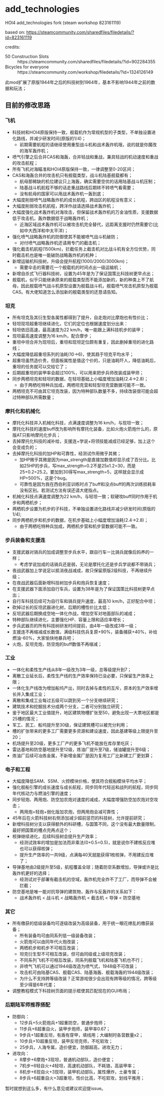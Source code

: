 # add_technologies

HOI4 add_technologies fork (steam workshop 823161119)

based on: https://steamcommunity.com/sharedfiles/filedetails/?id=823161119

credits:
<dl>
    <dt>50 Construction Slots</dt>
    <dd>https://steamcommunity.com/sharedfiles/filedetails/?id=902284355</dd>
    <dt>Bicycles for everyone</dt>
    <dd>https://steamcommunity.com/workshop/filedetails/?id=1324126149</dd>
</dl>

此mod扩展了原版1944年之后的科技树到1964年，基本不影响1944年之前的数据和玩法；

## 目前的修改思路

### 飞机

* 科技树和HOI4原版保持一致，舰载机作为常规机型的子类型，不单独设置进化路线，并减少研发时间(原版的1/4)；
    * 前期需要航程的请继续使用重型战斗机和战术轰炸机哦，说的就是你魔改的海军轰炸机；
* 喷气引擎之后合并CAS和海轰，合并轻战和重战，兼具轻战的机动速度和重战的攻击航程；
* 所有飞机对海瞄准和HOI4原版保持一致，一律调整至0-20区间；
* CAS和海轰合并的攻击机只有舰载类型，战斗机陆基舰载都有；
    * 航母那稀缺的机位建议只上海轰，确实需要空优的话用陆基战斗机压制；
    * 陆基战斗机航程不够的话走重战路线后期转不转喷气看需要；
    * 没有航母的国家可以用战术轰炸机一轰到底；
* 大幅度削弱喷气战略轰炸机的成长航程，跨战区的航程没有意义；
* 大幅度削弱攻击机航程，跨洋作战请选择战术轰炸机；
* 大幅度强化战术轰炸机对海攻击，但保留战术轰炸机的万金油性质，支援数据低于攻击机，轰炸数据低于战略轰炸机；
    * 近海区域战术轰炸机可以被攻击机完全替代，远距离支援时仍然需要它(比如中大西洋和中太平洋)；
* 强化喷气战略轰炸机的防御使其不能被喷气战斗机破防；
    * 对付喷气战略轰炸机还请用专门的截击机；
* 强化截击机航程(1500km)，拦截任务上截击机对比战斗机有全方位优势，同时截击机也是唯一能破防战略轰炸机的机种；
* 新增运输机科技树，升级会提升航程(1000/2000/3000km)；
    * 需要伞击的需要花一个舰载机的时间点出一级运输机；
* 新增自杀式飞行器科技树，设置为45年是为了保证国策比科技树更早点出；
* 舰载机，似乎只能继承原来的舰载类型而不能添加新的，新的种类上不了航母，因此舰载喷气战斗机原型设置为舰载战斗机，舰载喷气攻击机原型为舰载CAS。有大佬知道怎么添加新的舰载类型的还恳请告知。

### 坦克

* 所有坦克及其衍生型各属性都得到了提升，自走炮对比摩炮也有性价比；
* 轻坦现坦超重坦继续进化，它们的定位也根据速度划分出来：
* 轻坦依旧高速，最高速度为22 km/h，唯一能跟上满科技机步的装甲；
* 现坦最高速度调整为16 km/h，配合摩步；
* 重坦中坦合并为现坦后，重坦和现坦定位颇有重复，因此删掉重坦的进化路线；
* 大幅度降低超重坦系列的油耗(10→6)，使其趋于坦克平均水平；
* 超重坦虽然造价贵，但面板属性是值这个价的，只是油耗吓人，降低油耗后，重坦的任务就可以交给它了；
* 后期超重坦的装甲率会超过100%，可以用来把步兵师改装成装甲师；
* 同步两栖坦克和轻坦的数据，在轻坦基础上小幅度增加油耗(2.4→2.8)；
    * 由于两栖吃特种兵加成，两栖坦克营和轻型坦克营数据可能不一致。
* 两栖坦克不可由其它坦克改装，因为特种部队数量不多，持续改装很可能会超过特种部队所需数量；

### 摩托化和机械化

* 摩托化科技并入机械化科技，点满速度调整为16 km/h，与现坦一致；
* 摩托化科技的速度buff改为影响所有摩托化装备，比如火炮火箭炮什么的，原版AT只影响摩托化步兵；
* 去掉摩托化科技的减补给，支援连+学说+将领技能减成已经足够，加上这个会变成负的；
* 去掉摩托化科技的加HP和可靠性，经测试作用微乎其微；
    * 加HP微乎其微是因为max_strength是直接加数值却显示成了百分比。比如25HP的步兵，写max_strength=0.2不是25x1.2=30，而是25+0.2=25.2。要加到30得写max_strength=5，这样就会显示成HP+500%，这是个bug。
    * 可靠性是因为我在西伯利亚训练时点了buff和没点buff的两次训练损耗率没有区别。若测试方法有误还请大佬指点。
* 机械化科技点满速度调整为22 km/h，与轻坦一致；软硬攻buff同时作用于机步和两栖机步；
* 两栖机步设置为机步的子科技，不单独设置进化路线并减少研发时间(原版的1/4);
* 同步两栖机步和机步的数据，在机步基础上小幅度增加油耗(2.4→2.8)；
    * 由于两栖吃特种兵加成，两栖机步营和机步营数据可能不一致。

### 步兵装备和支援连

* 支援武器对骑兵的加成调整至步兵水平，跟自行车一比骑兵就像后妈养的一样；
    * 考虑学说加成的话骑兵还是弱，无论是摩托化还是步兵学说都不带骑兵；
* 夜战武器加上学说足以抵消夜战减成，故只保留原版2级科技，不再继续升级；
* 在夜战武器后面新增科技树加步兵和炮兵恢复速度；
* 在支援武器下面添加自行车兵，设置为38年是为了保证国策比科技树更早点出；
* 自行车科技后续可为自行车和骑兵提升速度，最高10 km/h，正好配合中坦；
* 砍掉过长的反坦武器进化树，后期的槽性价比太低；
* 反坦武器后期换成空地一体化作战，增加空军对地面部队的减成；
* 特种部队继续进化，主要强化HP、容量上限和适应率增长；
* 步兵武器页的所有科技树研发时间提前，由4年一级改成3年一级；
* 支援连不再缩减成长数值，满级科技伤兵复原+90%，装备捕获+40%，补给燃油-60%，大家愉快地暴兵吧；
* 火炮，反坦克炮，防空炮的buff数值不再缩减；

### 工业

* 一体化和柔性生产线从8年一级改为3年一级，总等级提升到7；
* 离散工业延长后，柔性生产线的生产效率保持已没必要，只保留生产效率上限；
* 一体化生产线改为增加船坞产出，同时去掉与柔性的互斥，原本的生产效率增长并入集成工业；
* 离散和集成工业每过五级可以跳到另一个分支继续研究；
* 建筑技术和挖掘技术分成两个分支，二者可分别独立研究；
* 鉴于地区最大工业值提升，地区建筑物槽扩张至50，避免出现一大票地区都是25槽的情况；
* 军工、民工、船坞提升至30级，保证建筑槽可以被充分利用；
* 槽的扩张带来的更多工厂需要更多资源和建设速度，因此基建等级上限提升至20；
* 机场提升至20级，更多工厂产的更多飞机不能放在库存里吃灰；
* 雷达基地和防空基地提升至12级，炼油厂提升至7级，储油罐提升至6级；
* 炼油厂后续可冶炼金属，不新增金属厂是因为复用工厂比新建工厂更划算；

### 电子和工程

* 大幅度降低SAM、SSM、火控模块价格，使其符合舰船模块平均水平；
* 强化舰船引擎的成长速度与成长航程，同步同年代轻巡和战列的航程，同步同年代核动力与燃油引擎的速度；
* 同步轻炮、两用炮、防空加农炮对速度的减成，大幅度增强防空加农炮对空攻击；
    * 两用炮=轻炮+弱化版加农炮，但两用炮会减可靠性；
* 45年后在火箭科技树右侧添加减少超前惩罚的科技树，允许提前研究；
* 新增科技树分支以获得额外的科研槽，与国策不同，这个没有最大数量限制，最好把国策的槽点完再点这个；
* 核弹继续进化，后续科技树会提升生产效率；
    * 经测试效率的增加是加法而非乘法(0+0.5=0.5)，就是说你不建核反应堆也可以获得核弹；
    * 提升生产效率的一共9级，点满每40天就能获得1枚核弹，不用建反应堆了；
* 导弹基地由2级提升至5级，航程覆盖全球；随着防空系数增加，导弹或许是比轰炸机更好的选择；
    * 经测试对于部署有截击机的空域，轰炸机完全炸不了工厂，而导弹不会被拦截；
* 防空基地是唯一能对抗导弹的建筑物，轰炸与反轰炸的关系如下：
    * 战术轰炸机 < 战斗机 < 战略轰炸机 < 截击机 < 导弹 < 防空基地

### 其它

* 所有缴获的低级装备均可逐级改装为高级装备，用于统一眼花缭乱的缴获装备；
    * 所有装备均可由同系列低一级装备改装；
    * 火箭炮可以由同年代火炮改装；
    * 两栖机步和机步不可相互改装；
    * 坦克衍生型不可相互改装，但可由同级或上级坦克改装；
    * 不同系列飞机不可相互改装，同系列舰载飞机和陆基飞机也不行；
    * 非喷气飞机可以通过1944级改造为喷气式，1948级不可改装；
    * 攻击机可由陆基CAS、舰载CAS、陆基海轰、舰载海轰的1944级改装；
    * 为什么不支持跨等级改装？正常游戏很少会出现有跨等级的情况，跨等级至少得是6年代差；
* 调整教程模式下科技树页面的提示框使其匹配现在的GUI布局；

### 后期陆军师推荐搭配

* 防御向：
    * 12步兵+5火箭炮兵+1超重防空，普通步炮师；
    * 11步兵+6超重自火，装甲步炮师，装甲率0.67；
    * 9步兵+1超重反坦，有盾有穿甲，填线用；大编制时各营数量x2；
    * 10步兵+10超重反坦，装甲反坦克师，不吃软攻；
    * 25步兵，人海专属，造价便宜，防御超高，进攻无力；
* 进攻向：
    * 8摩步+6摩炮+3现坦，普通机动部队，造价便宜；
    * 7机步+6轻自火+4轻坦，高速机动部队，不耗铬，高装甲率；
    * 8机步+6现自火+3现坦，装甲机动部队，属性爆炸，土豪专属；
    * 8步兵+6超重自火+3超重坦，性价比高，不吃软攻，划线平推用；

暂时就想到这么多，有什么意见或建议欢迎提issue。

